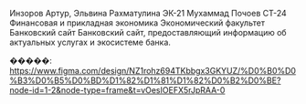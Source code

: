 Инзоров Артур,
Эльвина Рахматулина
ЭК-21
Мухаммад Почоев
СТ-24
Финансовая и прикладная экономика
Экономический факультет
Банковский сайт
Банковский сайт, предоставляющий информацию об актуальных услугах и экосистеме банка. 

�����: https://www.figma.com/design/NZ1rohz694TKbbgx3GKYUZ/%D0%B0%D0%B3%D0%B5%D0%BD%D1%82%D1%81%D1%82%D0%B2%D0%BE?node-id=1-2&node-type=frame&t=vOesIOEFX5rJpRAA-0
